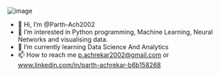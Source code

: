 ![image](https://github.com/Parth-Ach2002/Parth-Ach2002/assets/141126437/5e9e2c7a-6f0a-4334-93c4-1b695ff8265e)

- 👋 Hi, I’m @Parth-Ach2002
- 👀 I’m interested in Python programming, Machine Learning, Neural Networks and visualising data.
- 🌱 I’m currently learning Data Science And Analytics
- 📫 How to reach me p.achrekar2002@gmail.com or www.linkedin.com/in/parth-achrekar-b6b158268

<!---
Parth-Ach2002/Parth-Ach2002 is a ✨ special ✨ repository because its `README.md` (this file) appears on your GitHub profile.
You can click the Preview link to take a look at your changes.
--->
